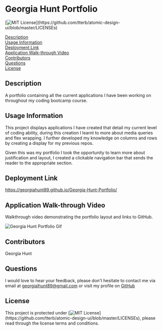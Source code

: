 # Georgia Hunt Portfolio

[![MIT License](https://img.shields.io/apm/l/atomic-design-ui.svg?)](https://github.com/tterb/atomic-design-ui/blob/master/LICENSEs)

[Description](#description)<br>
[Usage Information](#usage-information)<br>
[Deployment Link](#deployment-link)<br>
[Application Walk-through Video](#Application-Walk-through-Video)<br>
[Contributors](#contributors)<br>
[Questions](#questions)<br>
[License](#license)<br>

## Description

A portfolio containing all the current applications I have been working on throughout my coding bootcamp course.

## Usage Information

This project displays applications I have created that detail my current level of coding ability, during this creation I learnt to more about media queries and flex wrapping. I further developed my knowledge on columns and rows by creating a display for my previous repos.

Given this was my portfolio I took the opportunity to learn more about justification and layout, I created a clickable navigation bar that sends the reader to the appropriate section.

## Deployment Link

https://georgiahunt89.github.io/Georgia-Hunt-Portfolio/

## Application Walk-through Video

Walkthrough video demonstrating the portfolio layout and links to GitHub.

![Georgia Hunt Portfolio Gif](https://github.com/GeorgiaHunt89/Georgia-Hunt-Portfolio/blob/main/assets/Images/Portfolio-Walkthrough-Demo.gif?raw=true)

## Contributors

Georgia Hunt

## Questions

I would love to hear your feedback, please don't hesitate to contact me via email at [georgialhunt89@gmail.com](mailto;georgialhunt89@gmail.com) or visit my profile on [GitHub](https://github.com/GeorgiaHunt89)

## License

This project is protected under [![MIT License](https://img.shields.io/apm/l/atomic-design-ui.svg?)](https://github.com/tterb/atomic-design-ui/blob/master/LICENSEs), please read through the license terms and conditions.
